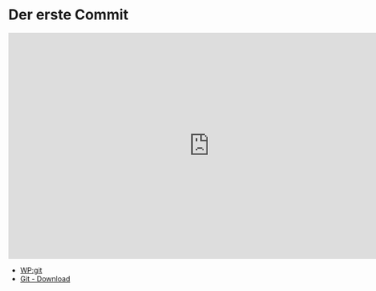 # Der erste Commit

<iframe width="800" height="450" src="https://www.youtube-nocookie.com/embed/CaCDWK5PdEI?showinfo=0" frameborder="0" allowfullscreen></iframe>

* [WP:git](http://de.wikipedia.org/wiki/Git)
* [Git - Download](http://git-scm.com/downloads)
